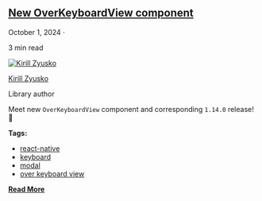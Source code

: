 ## [New OverKeyboardView component](/react-native-keyboard-controller/blog/over-keyboard-view.md)

October 1, 2024 ·

<!-- -->

3 min read

[![Kirill Zyusko](https://github.com/kirillzyusko.png)](https://github.com/kirillzyusko)

[Kirill Zyusko](https://github.com/kirillzyusko)

Library author

Meet new `OverKeyboardView` component and corresponding `1.14.0` release! 🎉

<!-- -->

**Tags:**

* [react-native](/react-native-keyboard-controller/blog/tags/react-native.md)
* [keyboard](/react-native-keyboard-controller/blog/tags/keyboard.md)
* [modal](/react-native-keyboard-controller/blog/tags/modal.md)
* [over keyboard view](/react-native-keyboard-controller/blog/tags/over-keyboard-view.md)

[**Read More**](/react-native-keyboard-controller/blog/over-keyboard-view.md)

